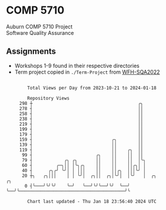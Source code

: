 # COMP 5710
Auburn COMP 5710 Project  
Software Quality Assurance

## Assignments
- Workshops 1-9 found in their respective directories
- Term project copied in `./Term-Project` from [WFH-SQA2022](https://github.com/wumphlett/WFH-SQA2022-AUBURN)

```

        Total Views per Day from 2023-10-21 to 2024-01-18

        Repository Views
     298 ┼                                        ╭╮
     278 ┤                                        ││
     258 ┤                                        ││
     238 ┤                                        ││
     219 ┤                                        ││
     199 ┤                                        ││
     179 ┤                                        ││
     159 ┤                              ╭╮        ││
     139 ┤                              ││        ││
     119 ┤                              ││    ╭╮  ││
      99 ┤                        ╭╮    ││    ││  ││
      79 ┤            ╭╮ ╭╮       ││    ││    ││  │╰╮
      60 ┤         ╭─╮││ │╰╮╭╮    ││    ││    ││╭╮│ │
      40 ┤      ╭╮╭╯ ╰╯│ │ │││    ││    ││╭╮  │││╰╯ │
      20 ┼╮   ╭╮│││    │ │ ╰╯│  ╭╮││  ╭╮│╰╯│  │╰╯   │  ╭╮                                        ╭╮
       0 ┤╰───╯╰╯╰╯    ╰─╯   ╰──╯╰╯╰──╯╰╯  ╰──╯     ╰──╯╰────────────────────────────────────────╯╰

        Chart last updated - Thu Jan 18 23:56:40 2024 UTC
        
```
